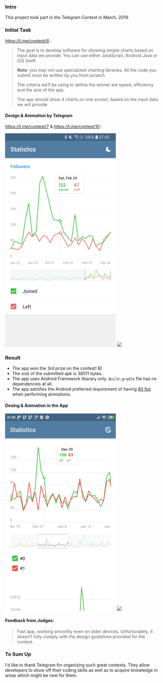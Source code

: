 ### Intro
This project took part in the Telegram Contest in March, 2019.

### Initial Task
https://t.me/contest/6 :
> The goal is to develop software for showing simple charts based on input data we provide. You can use either JavaScript, Android Java or iOS Swift.
>
> **Note**: you may not use specialized charting libraries. All the code you submit must be written by you from scratch.
>
> The criteria we’ll be using to define the winner are speed, efficiency and the size of the app.
>
> The app should show 4 charts on one screen, based on the input data we will provide.

#### Design & Animation by Telegram
https://t.me/contest/7 & https://t.me/contest/10 :

<img src="/docs/design_provided.png">   <img src="/docs/animation_provided.gif">

### Result
* The app won the 3rd prize on the contest! B)
* The size of the submitted apk is 38011 bytes. 
* The app uses Android Framework libarary only. `Build.gradle` file has no dependencies at all.
* The app satisfies the Android preferred requirement of having [60 fps](https://www.youtube.com/watch?v=CaMTIgxCSqU) when performing animations.

#### Desing & Animation in the App
<img src="/docs/design_implemented.png">   <img src="/docs/animation_implemented.gif">

#### Feedback from Judges:
> Fast app, working smoothly even on older devices. Unfortunately, it doesn't fully comply with the design guidelines provided for the contest.

### To Sum Up
I'd like to thank Telegram for organizing such great contests. They allow developers to show off their coding skills as well as to acquire knowledge in areas which might be new for them.